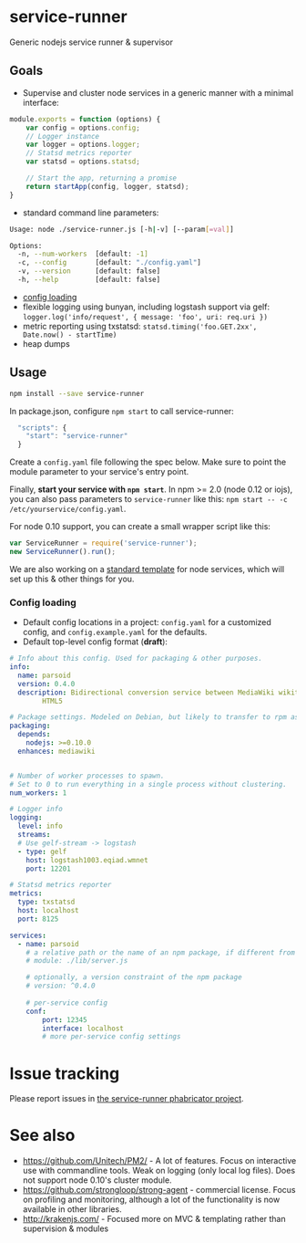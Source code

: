 # service-runner
Generic nodejs service runner & supervisor

## Goals
- Supervise and cluster node services in a generic manner with a minimal interface:

```javascript
module.exports = function (options) {
    var config = options.config;
    // Logger instance
    var logger = options.logger;
    // Statsd metrics reporter
    var statsd = options.statsd;

    // Start the app, returning a promise
    return startApp(config, logger, statsd);
}
```

- standard command line parameters:
```bash
Usage: node ./service-runner.js [-h|-v] [--param[=val]]

Options:
  -n, --num-workers  [default: -1]
  -c, --config       [default: "./config.yaml"]
  -v, --version      [default: false]
  -h, --help         [default: false]
```
- [config loading](#config-loading)
- flexible logging using bunyan, including logstash support via gelf: `logger.log('info/request', { message: 'foo', uri: req.uri })`
- metric reporting using txstatsd: `statsd.timing('foo.GET.2xx', Date.now() - startTime)`
- heap dumps

## Usage
```bash
npm install --save service-runner
```

In package.json, configure `npm start` to call service-runner:
```javascript
  "scripts": {
    "start": "service-runner"
  }
```
Create a `config.yaml` file following the spec below. Make sure to point the
module parameter to your service's entry point.

Finally, **start your service with `npm start`**. In npm >= 2.0 (node 0.12 or iojs), you can also pass parameters to `service-runner` like this: `npm start -- -c /etc/yourservice/config.yaml`.

For node 0.10 support, you can create a small wrapper script like this:
```javascript
var ServiceRunner = require('service-runner');
new ServiceRunner().run();
```

We are also working on a [standard
template](https://github.com/wikimedia/service-template-node) for node
services, which will set up this & other things for you.

### Config loading
- Default config locations in a project: `config.yaml` for a customized config,
    and `config.example.yaml` for the defaults.
- Default top-level config format (**draft**):

```yaml
# Info about this config. Used for packaging & other purposes.
info: 
  name: parsoid
  version: 0.4.0
  description: Bidirectional conversion service between MediaWiki wikitext and
        HTML5

# Package settings. Modeled on Debian, but likely to transfer to rpm as well.
packaging:
  depends:
    nodejs: >=0.10.0
  enhances: mediawiki


# Number of worker processes to spawn. 
# Set to 0 to run everything in a single process without clustering.
num_workers: 1

# Logger info
logging:
  level: info
  streams:
  # Use gelf-stream -> logstash
  - type: gelf
    host: logstash1003.eqiad.wmnet
    port: 12201

# Statsd metrics reporter
metrics:
  type: txstatsd
  host: localhost
  port: 8125

services:
  - name: parsoid
    # a relative path or the name of an npm package, if different from name
    # module: ./lib/server.js

    # optionally, a version constraint of the npm package
    # version: ^0.4.0
    
    # per-service config
    conf:
        port: 12345
        interface: localhost
        # more per-service config settings
```

# Issue tracking

Please report issues in [the service-runner phabricator
project](https://phabricator.wikimedia.org/tag/service-runner/).

# See also
- https://github.com/Unitech/PM2/ - A lot of features. Focus on interactive
    use with commandline tools. Weak on logging (only local log files). Does
    not support node 0.10's cluster module.
- https://github.com/strongloop/strong-agent - commercial license. Focus on
    profiling and monitoring, although a lot of the functionality is now
    available in other libraries.
- http://krakenjs.com/ - Focused more on MVC & templating rather than
    supervision & modules
